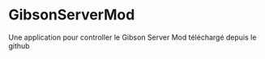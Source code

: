 # GibsonServerMod

Une application pour controller le  Gibson Server Mod téléchargé depuis le github
